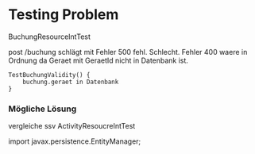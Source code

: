 Testing Problem
===============

BuchungResourceIntTest

post /buchung
schlägt mit Fehler 500 fehl. Schlecht.
Fehler 400 waere in Ordnung da Geraet mit GeraetId nicht in Datenbank ist.

```
TestBuchungValidity() {
	buchung.geraet in Datenbank
}
```
### Mögliche Lösung
vergleiche ssv ActivityResoucreIntTest

import javax.persistence.EntityManager;